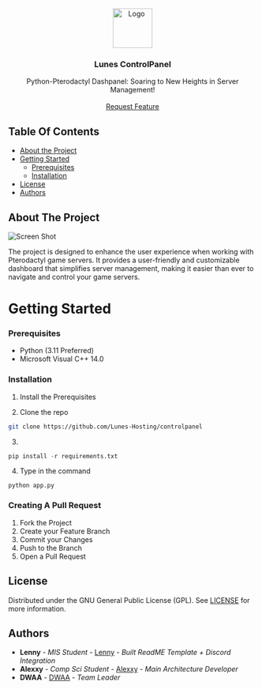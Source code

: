 <br/>
<p align="center">
  <a href="https://github.com/Lunes-Hosting/controlpanel">
    <img src="https://cdn.discordapp.com/avatars/1054831148557160639/b2c68aac0866e48f36f318d0137ced98.png?size=1024" alt="Logo" width="80" height="80">
  </a>

  <h3 align="center">Lunes ControlPanel</h3>

  <p align="center">
    Python-Pterodactyl Dashpanel: Soaring to New Heights in Server Management!
    <br/>
    <br/>
    <a href="https://github.com/Lunes-Hosting/controlpanel/issues">Request Feature</a>
  </p>
</p>


## Table Of Contents

* [About the Project](#about-the-project)
* [Getting Started](#getting-started)
  * [Prerequisites](#prerequisites)
  * [Installation](#installation)
* [License](#license)
* [Authors](#authors)

## About The Project

![Screen Shot](https://media.licdn.com/dms/image/D562DAQGMmA-FcxyG8Q/profile-treasury-image-shrink_800_800/0/1695065224963?e=1696568400&v=beta&t=eBJgKJNxicomJTqk6LYryhLo0UvTkIpSet1NepyDqcs)

The project is designed to enhance the user experience when working with Pterodactyl game servers. It provides a user-friendly and customizable dashboard that simplifies server management, making it easier than ever to navigate and control your game servers.

# Getting Started



### Prerequisites

* Python (3.11 Preferred)
* Microsoft Visual C++ 14.0

### Installation

1. Install the Prerequisites

2. Clone the repo

```sh
git clone https://github.com/Lunes-Hosting/controlpanel
```

3. 
```py
pip install -r requirements.txt
```

4. Type in the command

```Py
python app.py
```

### Creating A Pull Request

1. Fork the Project
2. Create your Feature Branch 
3. Commit your Changes 
4. Push to the Branch 
5. Open a Pull Request

## License

Distributed under the GNU General Public License (GPL). See [LICENSE](https://github.com/Lunes-Hosting/controlpanel/blob/main/license.txt) for more information.

## Authors

* **Lenny** - *MIS Student* - [Lenny](https://github.com/JewishLewish) - *Built ReadME Template + Discord Integration*
* **Alexxy** - *Comp Sci Student* - [Alexxy](https://github.com/ItsNotAlexy) - *Main Architecture Developer*
* **DWAA** - [DWAA](https://github.com/DWAA1660) - *Team Leader*
